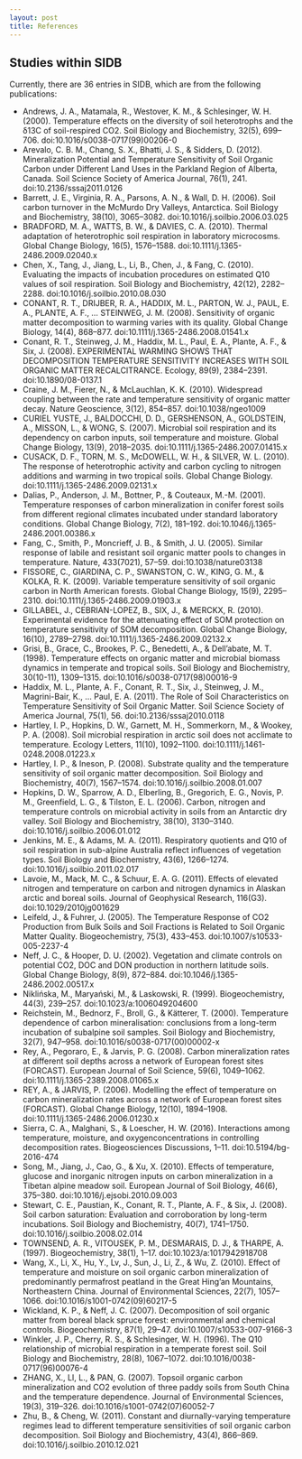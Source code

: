 ```yaml
---
layout: post
title: References
---
```

 
## Studies within SIDB 
Currently, there are 36 entries in SIDB, which are from the following publications:
 
*  Andrews, J. A., Matamala, R., Westover, K. M., & Schlesinger, W. H. (2000). Temperature effects on the diversity of soil heterotrophs and the δ13C of soil-respired CO2. Soil Biology and Biochemistry, 32(5), 699–706. doi:10.1016/s0038-0717(99)00206-0
*  Arevalo, C. B. M., Chang, S. X., Bhatti, J. S., & Sidders, D. (2012). Mineralization Potential and Temperature Sensitivity of Soil Organic Carbon under Different Land Uses in the Parkland Region of Alberta, Canada. Soil Science Society of America Journal, 76(1), 241. doi:10.2136/sssaj2011.0126
*  Barrett, J. E., Virginia, R. A., Parsons, A. N., & Wall, D. H. (2006). Soil carbon turnover in the McMurdo Dry Valleys, Antarctica. Soil Biology and Biochemistry, 38(10), 3065–3082. doi:10.1016/j.soilbio.2006.03.025
*  BRADFORD, M. A., WATTS, B. W., & DAVIES, C. A. (2010). Thermal adaptation of heterotrophic soil respiration in laboratory microcosms. Global Change Biology, 16(5), 1576–1588. doi:10.1111/j.1365-2486.2009.02040.x
*  Chen, X., Tang, J., Jiang, L., Li, B., Chen, J., & Fang, C. (2010). Evaluating the impacts of incubation procedures on estimated Q10 values of soil respiration. Soil Biology and Biochemistry, 42(12), 2282–2288. doi:10.1016/j.soilbio.2010.08.030
*  CONANT, R. T., DRIJBER, R. A., HADDIX, M. L., PARTON, W. J., PAUL, E. A., PLANTE, A. F., … STEINWEG, J. M. (2008). Sensitivity of organic matter decomposition to warming varies with its quality. Global Change Biology, 14(4), 868–877. doi:10.1111/j.1365-2486.2008.01541.x
*  Conant, R. T., Steinweg, J. M., Haddix, M. L., Paul, E. A., Plante, A. F., & Six, J. (2008). EXPERIMENTAL WARMING SHOWS THAT DECOMPOSITION TEMPERATURE SENSITIVITY INCREASES WITH SOIL ORGANIC MATTER RECALCITRANCE. Ecology, 89(9), 2384–2391. doi:10.1890/08-0137.1
*  Craine, J. M., Fierer, N., & McLauchlan, K. K. (2010). Widespread coupling between the rate and temperature sensitivity of organic matter decay. Nature Geoscience, 3(12), 854–857. doi:10.1038/ngeo1009
*  CURIEL YUSTE, J., BALDOCCHI, D. D., GERSHENSON, A., GOLDSTEIN, A., MISSON, L., & WONG, S. (2007). Microbial soil respiration and its dependency on carbon inputs, soil temperature and moisture. Global Change Biology, 13(9), 2018–2035. doi:10.1111/j.1365-2486.2007.01415.x
*  CUSACK, D. F., TORN, M. S., McDOWELL, W. H., & SILVER, W. L. (2010). The response of heterotrophic activity and carbon cycling to nitrogen additions and warming in two tropical soils. Global Change Biology. doi:10.1111/j.1365-2486.2009.02131.x
*  Dalias, P., Anderson, J. M., Bottner, P., & Couteaux, M.-M. (2001). Temperature responses of carbon mineralization in conifer forest soils from different regional climates incubated under standard laboratory conditions. Global Change Biology, 7(2), 181–192. doi:10.1046/j.1365-2486.2001.00386.x
*  Fang, C., Smith, P., Moncrieff, J. B., & Smith, J. U. (2005). Similar response of labile and resistant soil organic matter pools to changes in temperature. Nature, 433(7021), 57–59. doi:10.1038/nature03138
*  FISSORE, C., GIARDINA, C. P., SWANSTON, C. W., KING, G. M., & KOLKA, R. K. (2009). Variable temperature sensitivity of soil organic carbon in North American forests. Global Change Biology, 15(9), 2295–2310. doi:10.1111/j.1365-2486.2009.01903.x
*  GILLABEL, J., CEBRIAN-LOPEZ, B., SIX, J., & MERCKX, R. (2010). Experimental evidence for the attenuating effect of SOM protection on temperature sensitivity of SOM decomposition. Global Change Biology, 16(10), 2789–2798. doi:10.1111/j.1365-2486.2009.02132.x
*  Grisi, B., Grace, C., Brookes, P. C., Benedetti, A., & Dell’abate, M. T. (1998). Temperature effects on organic matter and microbial biomass dynamics in temperate and tropical soils. Soil Biology and Biochemistry, 30(10-11), 1309–1315. doi:10.1016/s0038-0717(98)00016-9
*  Haddix, M. L., Plante, A. F., Conant, R. T., Six, J., Steinweg, J. M., Magrini-Bair, K., … Paul, E. A. (2011). The Role of Soil Characteristics on Temperature Sensitivity of Soil Organic Matter. Soil Science Society of America Journal, 75(1), 56. doi:10.2136/sssaj2010.0118
*  Hartley, I. P., Hopkins, D. W., Garnett, M. H., Sommerkorn, M., & Wookey, P. A. (2008). Soil microbial respiration in arctic soil does not acclimate to temperature. Ecology Letters, 11(10), 1092–1100. doi:10.1111/j.1461-0248.2008.01223.x
*  Hartley, I. P., & Ineson, P. (2008). Substrate quality and the temperature sensitivity of soil organic matter decomposition. Soil Biology and Biochemistry, 40(7), 1567–1574. doi:10.1016/j.soilbio.2008.01.007
*  Hopkins, D. W., Sparrow, A. D., Elberling, B., Gregorich, E. G., Novis, P. M., Greenfield, L. G., & Tilston, E. L. (2006). Carbon, nitrogen and temperature controls on microbial activity in soils from an Antarctic dry valley. Soil Biology and Biochemistry, 38(10), 3130–3140. doi:10.1016/j.soilbio.2006.01.012
*  Jenkins, M. E., & Adams, M. A. (2011). Respiratory quotients and Q10 of soil respiration in sub-alpine Australia reflect influences of vegetation types. Soil Biology and Biochemistry, 43(6), 1266–1274. doi:10.1016/j.soilbio.2011.02.017
*  Lavoie, M., Mack, M. C., & Schuur, E. A. G. (2011). Effects of elevated nitrogen and temperature on carbon and nitrogen dynamics in Alaskan arctic and boreal soils. Journal of Geophysical Research, 116(G3). doi:10.1029/2010jg001629
*  Leifeld, J., & Fuhrer, J. (2005). The Temperature Response of CO2 Production from Bulk Soils and Soil Fractions is Related to Soil Organic Matter Quality. Biogeochemistry, 75(3), 433–453. doi:10.1007/s10533-005-2237-4
*  Neff, J. C., & Hooper, D. U. (2002). Vegetation and climate controls on potential CO2, DOC and DON production in northern latitude soils. Global Change Biology, 8(9), 872–884. doi:10.1046/j.1365-2486.2002.00517.x
*  Niklińska, M., Maryański, M., & Laskowski, R. (1999). Biogeochemistry, 44(3), 239–257. doi:10.1023/a:1006049204600
*  Reichstein, M., Bednorz, F., Broll, G., & Kätterer, T. (2000). Temperature dependence of carbon mineralisation: conclusions from a long-term incubation of subalpine soil samples. Soil Biology and Biochemistry, 32(7), 947–958. doi:10.1016/s0038-0717(00)00002-x
*  Rey, A., Pegoraro, E., & Jarvis, P. G. (2008). Carbon mineralization rates at different soil depths across a network of European forest sites (FORCAST). European Journal of Soil Science, 59(6), 1049–1062. doi:10.1111/j.1365-2389.2008.01065.x
*  REY, A., & JARVIS, P. (2006). Modelling the effect of temperature on carbon mineralization rates across a network of European forest sites (FORCAST). Global Change Biology, 12(10), 1894–1908. doi:10.1111/j.1365-2486.2006.01230.x
*  Sierra, C. A., Malghani, S., & Loescher, H. W. (2016). Interactions among temperature, moisture, and oxygenconcentrations in controlling decomposition rates. Biogeosciences Discussions, 1–11. doi:10.5194/bg-2016-474
*  Song, M., Jiang, J., Cao, G., & Xu, X. (2010). Effects of temperature, glucose and inorganic nitrogen inputs on carbon mineralization in a Tibetan alpine meadow soil. European Journal of Soil Biology, 46(6), 375–380. doi:10.1016/j.ejsobi.2010.09.003
*  Stewart, C. E., Paustian, K., Conant, R. T., Plante, A. F., & Six, J. (2008). Soil carbon saturation: Evaluation and corroboration by long-term incubations. Soil Biology and Biochemistry, 40(7), 1741–1750. doi:10.1016/j.soilbio.2008.02.014
*  TOWNSEND, A. R., VITOUSEK, P. M., DESMARAIS, D. J., & THARPE, A. (1997). Biogeochemistry, 38(1), 1–17. doi:10.1023/a:1017942918708
*  Wang, X., Li, X., Hu, Y., Lv, J., Sun, J., Li, Z., & Wu, Z. (2010). Effect of temperature and moisture on soil organic carbon mineralization of predominantly permafrost peatland in the Great Hing’an Mountains, Northeastern China. Journal of Environmental Sciences, 22(7), 1057–1066. doi:10.1016/s1001-0742(09)60217-5
*  Wickland, K. P., & Neff, J. C. (2007). Decomposition of soil organic matter from boreal black spruce forest: environmental and chemical controls. Biogeochemistry, 87(1), 29–47. doi:10.1007/s10533-007-9166-3
*  Winkler, J. P., Cherry, R. S., & Schlesinger, W. H. (1996). The Q10 relationship of microbial respiration in a temperate forest soil. Soil Biology and Biochemistry, 28(8), 1067–1072. doi:10.1016/0038-0717(96)00076-4
*  ZHANG, X., LI, L., & PAN, G. (2007). Topsoil organic carbon mineralization and CO2 evolution of three paddy soils from South China and the temperature dependence. Journal of Environmental Sciences, 19(3), 319–326. doi:10.1016/s1001-0742(07)60052-7
*  Zhu, B., & Cheng, W. (2011). Constant and diurnally-varying temperature regimes lead to different temperature sensitivities of soil organic carbon decomposition. Soil Biology and Biochemistry, 43(4), 866–869. doi:10.1016/j.soilbio.2010.12.021
